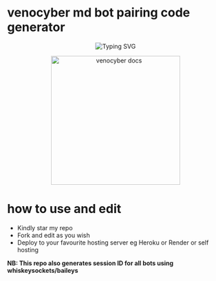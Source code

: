 # venocyber md bot pairing code generator 

<div align="center">
    <img
        src="https://readme-typing-svg.herokuapp.com?font=GlossAndBloom&size=30&duration=4997&color=993300&background=FF673200&center=true&vCenter=true&lines=Hey+there!;Iit's+me,+venocyber-tech!;Welcome;To+my+venocyber-md-bot-pairing-code-generator;it+is+created,by+kingjux🇹🇿+world!🚀"
            alt="Typing SVG"
        /
        >
    </a>
</p>
</div>

<p align="center">
  <a href="https://github.com/Kingjux/Venocyber-md-bot">
    <img alt="venocyber docs" height="300" src="https://telegra.ph/file/ecb1a11c450276bf7d396.jpg">
  </a>
</p>
    


# how to use and edit
- Kindly star my repo
- Fork and edit as you wish
- Deploy to your favourite hosting server eg Heroku or Render or self hosting

<strong>NB:<strong/> This repo also generates session ID for all bots using whiskeysockets/baileys

